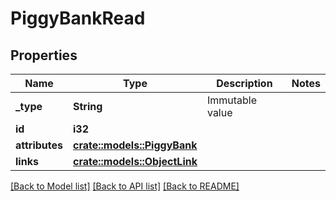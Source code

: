 # PiggyBankRead

## Properties

Name | Type | Description | Notes
------------ | ------------- | ------------- | -------------
**_type** | **String** | Immutable value | 
**id** | **i32** |  | 
**attributes** | [**crate::models::PiggyBank**](PiggyBank.md) |  | 
**links** | [**crate::models::ObjectLink**](ObjectLink.md) |  | 

[[Back to Model list]](../README.md#documentation-for-models) [[Back to API list]](../README.md#documentation-for-api-endpoints) [[Back to README]](../README.md)


